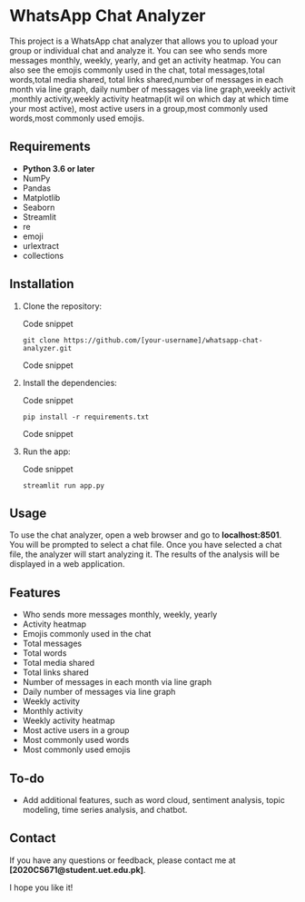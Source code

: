 <h1>WhatsApp Chat Analyzer</h1>

<p>This project is a WhatsApp chat analyzer that allows you to upload your group or individual chat and analyze it. You can see who sends more messages monthly, weekly, yearly, and get an activity heatmap. You can also see the emojis commonly used in the chat, total messages,total words,total media shared, total links shared,number of messages in each month via line graph, daily number of messages via line graph,weekly activit ,monthly activity,weekly activity heatmap(it wil on which day at which time your most active), most active users in a group,most commonly used words,most commonly used emojis.</p>

<h2>Requirements</h2>

<ul>
  <li><b>Python 3.6 or later</b></li>
  <li>NumPy</li>
  <li>Pandas</li>
  <li>Matplotlib</li>
  <li>Seaborn</li>
  <li>Streamlit</li>
  <li>re</li>
  <li>emoji</li>
  <li>urlextract</li>
  <li>collections</li>
</ul>

<h2>Installation</h2>

<ol>
  <li>Clone the repository:</li>
  
Code snippet
<pre><code>git clone https://github.com/[your-username]/whatsapp-chat-analyzer.git</code></pre>

Code snippet
  <li>Install the dependencies:</li>

Code snippet
<pre><code>pip install -r requirements.txt</code></pre>

Code snippet
  <li>Run the app:</li>
  
Code snippet
<pre><code>streamlit run app.py</code></pre>
</ol>

<h2>Usage</h2>

<p>To use the chat analyzer, open a web browser and go to <b>localhost:8501</b>. You will be prompted to select a chat file. Once you have selected a chat file, the analyzer will start analyzing it. The results of the analysis will be displayed in a web application.</p>

<h2>Features</h2>

<ul>
<li>Who sends more messages monthly, weekly, yearly</li>
<li>Activity heatmap</li>
<li>Emojis commonly used in the chat</li>
<li>Total messages</li>
<li>Total words</li>
<li>Total media shared</li>
<li>Total links shared</li>
<li>Number of messages in each month via line graph</li>
<li>Daily number of messages via line graph</li>
<li>Weekly activity</li>
<li>Monthly activity</li>
<li>Weekly activity heatmap</li>
<li>Most active users in a group</li>
<li>Most commonly used words</li>
<li>Most commonly used emojis</li>
</ul>

<h2>To-do</h2>

<ul>
<li>Add additional features, such as word cloud, sentiment analysis, topic modeling, time series analysis, and chatbot.</li>
</ul>

<h2>Contact</h2>

<p>If you have any questions or feedback, please contact me at <b>[2020CS671@student.uet.edu.pk]</b>.</p>

I hope you like it!
